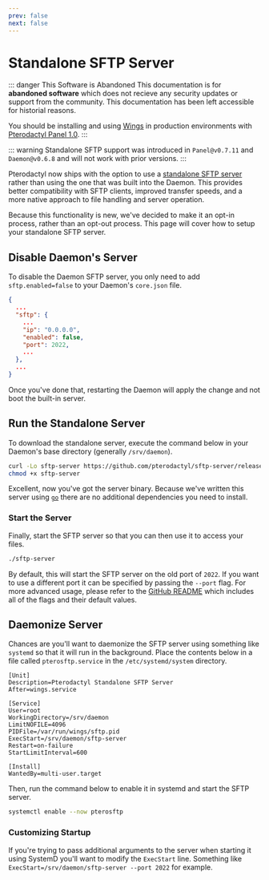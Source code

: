 ```yaml
---
prev: false
next: false
---
```


# Standalone SFTP Server

::: danger This Software is Abandoned
This documentation is for **abandoned software** which does not recieve any security updates or support
from the community. This documentation has been left accessible for historial reasons.

You should be installing and using [Wings](/wings/1.0/installing) in production environments with
[Pterodactyl Panel 1.0](/panel/1.0/getting_started).
:::

::: warning
Standalone SFTP support was introduced in `Panel@v0.7.11` and `Daemon@v0.6.8` and will not work with prior versions.
:::

Pterodactyl now ships with the option to use a [standalone SFTP server](https://github.com/pterodactyl/sftp-server)
rather than using the one that was built into the Daemon. This provides better compatibility with SFTP clients, improved
transfer speeds, and a more native approach to file handling and server operation.

Because this functionality is new, we've decided to make it an opt-in process, rather than an opt-out process. This page
will cover how to setup your standalone SFTP server.

## Disable Daemon's Server
To disable the Daemon SFTP server, you only need to add `sftp.enabled=false` to your Daemon's `core.json` file.

```json
{
  ...
  "sftp": {
    ...
    "ip": "0.0.0.0",
    "enabled": false,
    "port": 2022,
    ...
  },
  ...
}
```

Once you've done that, restarting the Daemon will apply the change and not boot the built-in server.

## Run the Standalone Server
To download the standalone server, execute the command below in your Daemon's base directory (generally `/srv/daemon`).

```sh
curl -Lo sftp-server https://github.com/pterodactyl/sftp-server/releases/download/v1.0.5/sftp-server
chmod +x sftp-server
```

Excellent, now you've got the server binary. Because we've written this server using [`go`](https://golang.org) there
are no additional dependencies you need to install.

### Start the Server
Finally, start the SFTP server so that you can then use it to access your files.

```sh
./sftp-server
```

By default, this will start the SFTP server on the old port of `2022`. If you want to use a different port it can be
specified by passing the `--port` flag. For more advanced usage, please refer to the [GitHub README](https://github.com/pterodactyl/sftp-server/tree/release/v1.0.4#running)
which includes all of the flags and their default values.

## Daemonize Server
Chances are you'll want to daemonize the SFTP server using something like `systemd` so that it will run in the
background. Place the contents below in a file called `pterosftp.service` in the `/etc/systemd/system` directory.

```properties
[Unit]
Description=Pterodactyl Standalone SFTP Server
After=wings.service

[Service]
User=root
WorkingDirectory=/srv/daemon
LimitNOFILE=4096
PIDFile=/var/run/wings/sftp.pid
ExecStart=/srv/daemon/sftp-server
Restart=on-failure
StartLimitInterval=600

[Install]
WantedBy=multi-user.target
```

Then, run the command below to enable it in systemd and start the SFTP server.

```bash
systemctl enable --now pterosftp
```

### Customizing Startup
If you're trying to pass additional arguments to the server when starting it using SystemD you'll want to modify
the `ExecStart` line. Something like `ExecStart=/srv/daemon/sftp-server --port 2022` for example.
